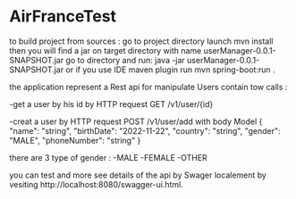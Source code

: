 # AirFranceTest

to build project from sources : go to project directory launch mvn install then you will find a jar on target directory with name userManager-0.0.1-SNAPSHOT.jar go to directory and run: java -jar userManager-0.0.1-SNAPSHOT.jar or if you use IDE maven plugin run mvn spring-boot:run .

the application represent a Rest api for manipulate Users contain tow calls :

-get a user by his id by HTTP request GET /v1/user/{id}

-creat a user by HTTP request POST /v1/user/add with body Model { "name": "string", "birthDate": "2022-11-22", "country": "string", "gender": "MALE", "phoneNumber": "string" }

there are 3 type of gender : -MALE -FEMALE -OTHER

you can test and more see details of the api by Swager localement by vesiting http://localhost:8080/swagger-ui.html.
